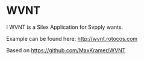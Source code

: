 WVNT
====

I WVNT is a Silex Application for Svpply wants.

Example can be found here: http://wvnt.rotocos.com

Based on https://github.com/MaxKramer/WVNT
